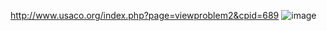 http://www.usaco.org/index.php?page=viewproblem2&cpid=689
![image](https://github.com/froge159/usaco_training/assets/87875402/db84f477-81a3-4d32-a66c-cff6a75e25d3)
